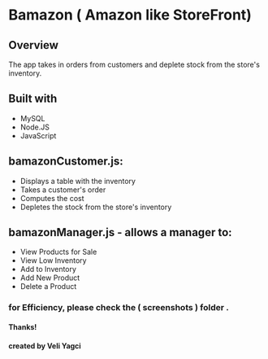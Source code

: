 # Bamazon ( Amazon like StoreFront)

## Overview

 The app takes in orders from customers and deplete stock from the store's inventory.

 ## Built with

* MySQL
* Node.JS
* JavaScript

## bamazonCustomer.js:

* Displays a table with the inventory
* Takes a customer's order
* Computes the cost
* Depletes the stock from the store's inventory

## bamazonManager.js - allows a manager to:

* View Products for Sale
* View Low Inventory
* Add to Inventory
* Add New Product
* Delete a Product

### for Efficiency, please check the ( screenshots ) folder .

#### Thanks!

#### created by Veli Yagci